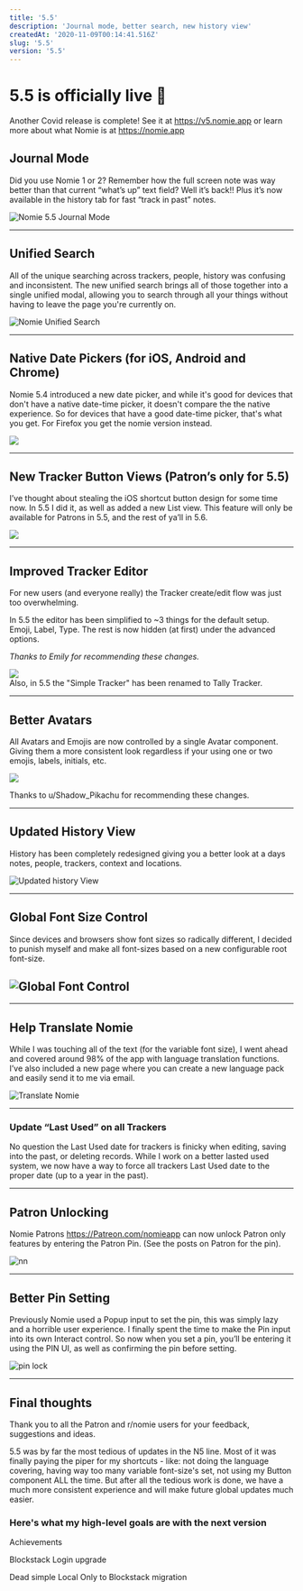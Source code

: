 ```yaml
---
title: '5.5'
description: 'Journal mode, better search, new history view'
createdAt: '2020-11-09T00:14:41.516Z'
slug: '5.5'
version: '5.5'
---
```


# 5.5 is officially live 🥳

Another Covid release is complete! See it at <https://v5.nomie.app> or learn more about what Nomie is at <https://nomie.app>

## Journal Mode

Did you use Nomie 1 or 2? Remember how the full screen note was way better than that current “what’s up” text field? Well it’s back!! Plus it’s now available in the history tab for fast “track in past” notes.

![Nomie 5.5 Journal Mode](https://shareking.s3.amazonaws.com/Screen-Shot-2020-11-01-08-04-31.28-1604235880.png)

---

## Unified Search

All of the unique searching across trackers, people, history was confusing and inconsistent. The new unified search brings all of those together into a single unified modal, allowing you to search through all your things without having to leave the page you're currently on.

![Nomie Unified Search](https://shareking.s3.amazonaws.com/cleanshot-2020-11-08-at-08.55.28-1605317264.png)

---

## Native Date Pickers (for iOS, Android and Chrome)

Nomie 5.4 introduced a new date picker, and while it's good for devices that don't have a native date-time picker, it doesn't compare the the native experience. So for devices that have a good date-time picker, that's what you get. For Firefox you get the nomie version instead.

![](https://shareking.s3.amazonaws.com/cleanshot-2020-11-08-at-08.57.52-2x-1605317284.png)

---

## New Tracker Button Views (Patron’s only for 5.5)

I’ve thought about stealing the iOS shortcut button design for some time now. In 5.5 I did it, as well as added a new List view. This feature will only be available for Patrons in 5.5, and the rest of ya’ll in 5.6.

![](https://shareking.s3.amazonaws.com/cleanshot-2020-11-08-at-08.57.07-1605317303.png)

---

## Improved Tracker Editor

For new users (and everyone really) the Tracker create/edit flow was just too overwhelming.

In 5.5 the editor has been simplified to ~3 things for the default setup. Emoji, Label, Type. The rest is now hidden (at first) under the advanced options.

_Thanks to Emily for recommending these changes._

![](https://shareking.s3.amazonaws.com/pb-gPDGx8I7bH-1603029302.png)\
Also, in 5.5 the "Simple Tracker" has been renamed to Tally Tracker.

---

## Better Avatars

All Avatars and Emojis are now controlled by a single Avatar component. Giving them a more consistent look regardless if your using one or two emojis, labels, initials, etc.

![](https://shareking.s3.amazonaws.com/Screen-Shot-2020-10-18-10-24-16.87-1603031070.png)

Thanks to u/Shadow_Pikachu for recommending these changes.

---

## Updated History View

History has been completely redesigned giving you a better look at a days notes, people, trackers, context and locations.

![Updated history View](https://shareking.s3.amazonaws.com/nomie-on-this-day-1603031795.jpg)

---

## Global Font Size Control

Since devices and browsers show font sizes so radically different, I decided to punish myself and make all font-sizes based on a new configurable root font-size.

## ![Global Font Control](https://shareking.s3.amazonaws.com/Screen-Shot-2020-10-18-09-57-28.50-1603029467.png)

---

## Help Translate Nomie

While I was touching all of the text (for the variable font size), I went ahead and covered around 98% of the app with language translation functions. I’ve also included a new page where you can create a new language pack and easily send it to me via email.

![Translate Nomie](https://shareking.s3.amazonaws.com/Screen-Shot-2020-10-18-10-40-39.45-1603032048.png)

---

### Update “Last Used” on all Trackers

No question the Last Used date for trackers is finicky when editing, saving into the past, or deleting records. While I work on a better lasted used system, we now have a way to force all trackers Last Used date to the proper date (up to a year in the past).

---

## Patron Unlocking

Nomie Patrons <https://Patreon.com/nomieapp> can now unlock Patron only features by entering the Patron Pin. (See the posts on Patron for the pin).

![nn](https://shareking.s3.amazonaws.com/Screen-Shot-2020-10-18-09-56-10.51-1603029381.png)

---

## Better Pin Setting

Previously Nomie used a Popup input to set the pin, this was simply lazy and a horrible user experience. I finally spent the time to make the Pin input into its own Interact control. So now when you set a pin, you’ll be entering it using the PIN UI, as well as confirming the pin before setting.

![pin lock](https://shareking.s3.amazonaws.com/Screen-Shot-2020-10-18-09-52-39.48-1603029164.png)

---

## Final thoughts

Thank you to all the Patron and r/nomie users for your feedback, suggestions and ideas.

5.5 was by far the most tedious of updates in the N5 line. Most of it was finally paying the piper for my shortcuts - like: not doing the language covering, having way too many variable font-size's set, not using my Button component ALL the time. But after all the tedious work is done, we have a much more consistent experience and will make future global updates much easier.

### Here's what my high-level goals are with the next version

Achievements

Blockstack Login upgrade

Dead simple Local Only to Blockstack migration

